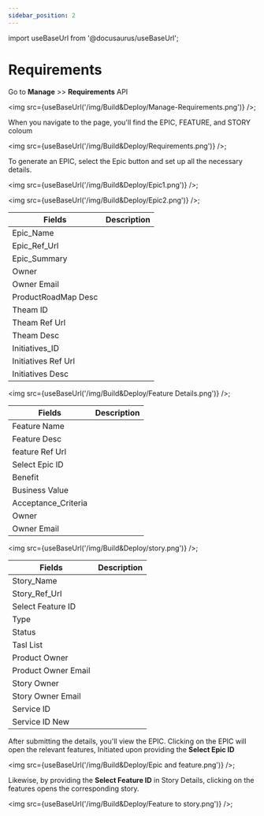 ```yaml
---
sidebar_position: 2
---
```


import useBaseUrl from '@docusaurus/useBaseUrl';

# Requirements

Go to **Manage** >> **Requirements** API

<img src={useBaseUrl('/img/Build&Deploy/Manage-Requirements.png')} />;

When you navigate to the page, you'll find the EPIC, FEATURE, and STORY coloum

<img src={useBaseUrl('/img/Build&Deploy/Requirements.png')} />;

To generate an EPIC, select the Epic button and set up all the necessary details.

<img src={useBaseUrl('/img/Build&Deploy/Epic1.png')} />;

<img src={useBaseUrl('/img/Build&Deploy/Epic2.png')} />;


<table>
<thead>
<tr>
<th>Fields</th>
<th>Description</th>
</tr>
</thead>
<tbody>
<tr>
<td>Epic_Name</td>
<td></td>
</tr>
<tr>
<td>Epic_Ref_Url</td>
<td></td>
</tr>
<tr>
<td>Epic_Summary</td>
<td></td>
</tr>
<tr>
<td>Owner</td>
<td></td>
</tr>
<tr>
<td>Owner Email</td>
<td></td>
</tr>
<tr>
<td>ProductRoadMap Desc</td>
<td></td>
</tr>
<tr>
<td>Theam ID</td>
<td></td>
</tr>
<tr>
<td>Theam Ref Url</td>
<td></td>
</tr>
<tr>
<td>Theam Desc</td>
<td></td>
</tr>
<tr>
<td>Initiatives_ID</td>
<td></td>
</tr>
<tr>
<td>Initiatives Ref Url</td>
<td></td>
</tr>
<tr>
<td>Initiatives Desc</td>
<td></td>
</tr>
</tbody>
</table>

<img src={useBaseUrl('/img/Build&Deploy/Feature Details.png')} />;

<table>
<thead>
<tr>
<th>Fields</th>
<th>Description</th>
</tr>
</thead>
<tbody>
<tr>
<td>Feature Name</td>
<td></td>
</tr>
<tr>
<td>Feature Desc</td>
<td></td>
</tr>
<tr>
<td>feature Ref Url</td>
<td></td>
</tr>
<tr>
<td>Select Epic ID</td>
<td></td>
</tr>
<tr>
<td>Benefit</td>
<td></td>
</tr>
<tr>
<td>Business Value</td>
<td></td>
</tr>
<tr>
<td>Acceptance_Criteria</td>
<td></td>
</tr>
<tr>
<td>Owner</td>
<td></td>
</tr>
<tr>
<td>Owner Email</td>
<td></td>
</tr>
</tbody>
</table>


<img src={useBaseUrl('/img/Build&Deploy/story.png')} />;

<table>
<thead>
<tr>
<th>Fields</th>
<th>Description</th>
</tr>
</thead>
<tbody>
<tr>
<td>Story_Name</td>
<td></td>
</tr>
<tr>
<td>Story_Ref_Url</td>
<td></td>
</tr>
<tr>
<td>Select Feature ID</td>
<td></td>
</tr>
<tr>
<td>Type</td>
<td></td>
</tr>
<tr>
<td>Status</td>
<td></td>
</tr>
<tr>
<td>Tasl List</td>
<td></td>
</tr>
<tr>
<td>Product Owner</td>
<td></td>
</tr>
<tr>
<td>Product Owner Email</td>
<td></td>
</tr>
<tr>
<td>Story Owner</td>
<td></td>
</tr>
<tr>
<td>Story Owner Email</td>
<td></td>
</tr>
<tr>
<td>Service ID</td>
<td></td>
</tr>
<tr>
<td>Service ID New</td>
<td></td>
</tr>
</tbody>
</table>


After submitting the details, you'll view the EPIC. Clicking on the EPIC will open the relevant features, Initiated upon providing the **Select Epic ID**

<img src={useBaseUrl('/img/Build&Deploy/Epic and feature.png')} />;


Likewise, by providing the **Select Feature ID** in Story Details, clicking on the features opens the corresponding story.

<img src={useBaseUrl('/img/Build&Deploy/Feature to story.png')} />;
